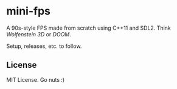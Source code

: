 # mini-fps
 
A 90s-style FPS made from scratch using C++11 and SDL2. Think *Wolfenstein 3D* or *DOOM*.

Setup, releases, etc. to follow.

## License

MIT License. Go nuts :)